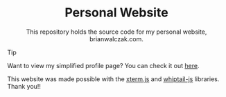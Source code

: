 <h1 align="center">Personal Website</h1>

<p align="center">This repository holds the source code for my personal website, brianwalczak.com.<br></p>

> [!TIP]
> Want to view my simplified profile page? You can check it out [here](https://m.brianwalczak.com).

This website was made possible with the [xterm.js](https://github.com/xtermjs/xterm.js) and [whiptail-js](https://github.com/BrianWalczak/whiptail-js) libraries. Thank you!!